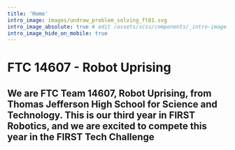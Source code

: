 ```yaml
---
title: 'Home'
intro_image: images/undraw_problem_solving_ft81.svg
intro_image_absolute: true # edit /assets/scss/components/_intro-image.scss for full control
intro_image_hide_on_mobile: true
---
```


# FTC 14607 - Robot Uprising

## We are FTC Team 14607, Robot Uprising, from Thomas Jefferson High School for Science and Technology. This is our third year in FIRST Robotics, and we are excited to compete this year in the FIRST Tech Challenge

